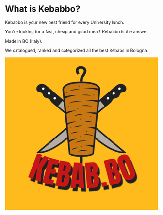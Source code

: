 # What is Kebabbo?

Kebabbo is your new best friend for every University lunch.

You're looking for a fast, cheap and good meal? Kebabbo is the answer.

Made in BO (Italy).

We catalogued, ranked and categorized all the best Kebabs in Bologna.

![kebabbo_logo](./static/kebabbo_logo.png)